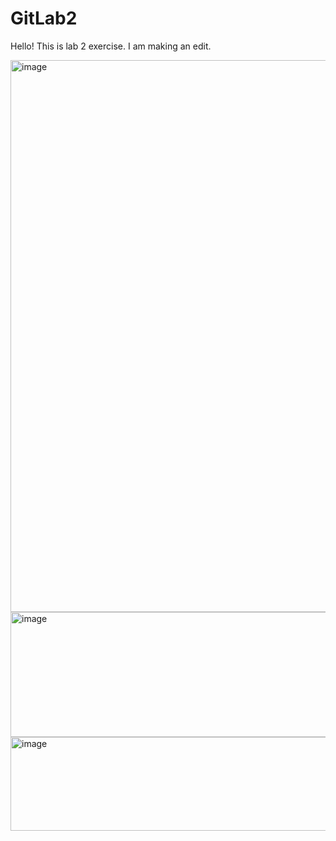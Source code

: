 # GitLab2
Hello!
This is lab 2 exercise.
I am making an edit.





<img width="1205" height="883" alt="image" src="https://github.com/user-attachments/assets/9462c7a1-bb9f-4e2b-a3dc-3eddfb359110" />



<img width="1115" height="200" alt="image" src="https://github.com/user-attachments/assets/ff0aacc1-15a0-4d4f-b9dd-e7690aae9b06" />


<img width="1110" height="150" alt="image" src="https://github.com/user-attachments/assets/d6aad43a-b121-4ad6-b112-1387f5410cd9" />
